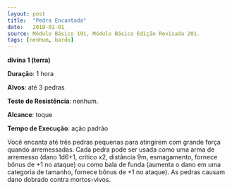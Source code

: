```yaml
---
layout: post
title:  "Pedra Encantada"
date:   2018-01-01
source: Módulo Básico 191, Módulo Básico Edição Revisada 201.
tags: [nenhum, bardo]
---
```


**divina 1 (terra)**

**Duração**: 1 hora

**Alvos**: até 3 pedras

**Teste de Resistência**: nenhum.

**Alcance**: toque

**Tempo de Execução**: ação padrão

Você encanta até três pedras pequenas para atingirem com grande força quando arremessadas. Cada pedra pode ser usada como uma arma de arremesso (dano 1d6+1, crítico x2, distância 9m, esmagamento, fornece bônus de +1 no ataque) ou como bala de funda (aumenta o dano em uma categoria de tamanho, fornece bônus de +1 no ataque). As pedras causam dano dobrado contra mortos-vivos.
